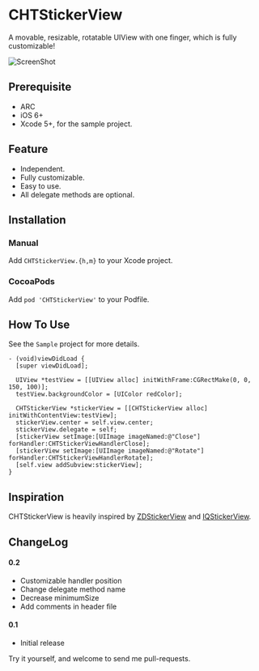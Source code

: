 CHTStickerView
==============

A movable, resizable, rotatable UIView with one finger, which is fully customizable!

![ScreenShot](https://raw.github.com/chiahsien/CHTStickerView/master/screenshot.png)

Prerequisite
------------
* ARC
* iOS 6+
* Xcode 5+, for the sample project.

Feature
-------
* Independent.
* Fully customizable.
* Easy to use.
* All delegate methods are optional.

Installation
------------
### Manual
Add `CHTStickerView.{h,m}` to your Xcode project.

### CocoaPods
Add `pod 'CHTStickerView'` to your Podfile.

How To Use
----------
See the `Sample` project for more details.

``` objc
- (void)viewDidLoad {
  [super viewDidLoad];

  UIView *testView = [[UIView alloc] initWithFrame:CGRectMake(0, 0, 150, 100)];
  testView.backgroundColor = [UIColor redColor];

  CHTStickerView *stickerView = [[CHTStickerView alloc] initWithContentView:testView];
  stickerView.center = self.view.center;
  stickerView.delegate = self;
  [stickerView setImage:[UIImage imageNamed:@"Close"] forHandler:CHTStickerViewHandlerClose];
  [stickerView setImage:[UIImage imageNamed:@"Rotate"] forHandler:CHTStickerViewHandlerRotate];
  [self.view addSubview:stickerView];
}
```

Inspiration
-----------
CHTStickerView is heavily inspired by [ZDStickerView] and [IQStickerView].

ChangeLog
---------
#### 0.2
* Customizable handler position
* Change delegate method name
* Decrease minimumSize
* Add comments in header file

#### 0.1
* Initial release


Try it yourself, and welcome to send me pull-requests.

[ZDStickerView]: https://github.com/zedoul/ZDStickerView
[IQStickerView]: https://github.com/hackiftekhar/IQStickerView
